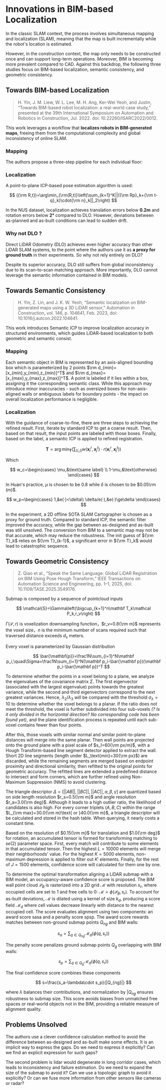 # Innovations in BIM-based Localization

In the classic SLAM context, the process involves simultaneous mapping and localization (SLAM), meaning that the map is built incrementally while the robot's location is estimated.

<CenteredImg src="/posts/bim-localization/Pasted image 20250510130258.png" width=85% />

<CenteredImg src="/posts/bim-localization/Pasted image 20250509230342.png"  width=85% />

However, in the construction context, the map only needs to be constructed once and can support long-term operations. Moreover, BIM is becoming more prevalent compared to CAD. Against this backdrop, the following three studies focus on BIM-based localization, semantic consistency, and geometric consistency.

## Towards BIM-based Localization

> H. Yin, J. M. Liew, W. L. Lee, M. H. Ang, Ker-Wei Yeoh, and Justin, “Towards BIM-based robot localization: a real-world case study,” presented at the 39th International Symposium on Automation and Robotics in Construction, Jul. 2022. doi: 10.22260/ISARC2022/0012.

This work leverages a workflow that **localizes robots in BIM-generated maps**, freeing them from the computational complexity and global inconsistency of online SLAM.

### Mapping

The authors propose a three-step pipeline for each individual floor:

<CenteredImg src="/posts/bim-localization/Pasted image 20250509174456.png" width=85% />

### Localization

A point-to-plane ICP-based pose estimation algorithm is used:

$$
({\rm R,t})=\arg\min_{\rm(R,t)}\left(\sum_{k=1}^K||({\rm Rp}_k+{\rm t-q}_k)\cdot{\rm n}_k||_2\right)
$$

In the NUS dataset, localization achieves translation errors below **0.2m** and rotation errors below **2°** compared to DLO. However, deviations between as-planned and as-built conditions can lead to sudden drift.

<CenteredImg src="/posts/bim-localization/Pasted image 20250509174937.png" width=85% />

<CenteredImg src="/posts/bim-localization/Pasted image 20250509175010.png" width=75% />

### Why not DLO ?

Direct LiDAR Odometry (DLO) achieves even higher accuracy than other LiDAR SLAM systems, to the point where the authors use it as **a proxy for ground truth** in their experiments. So why not rely entirely on DLO?

Despite its superior accuracy, DLO still suffers from global inconsistency due to its scan-to-scan matching approach. More importantly, DLO cannot leverage the semantic information contained in BIM models.

## Towards Semantic Consistency

> H. Yin, Z. Lin, and J. K. W. Yeoh, “Semantic localization on BIM-generated maps using a 3D LiDAR sensor,” Automation in Construction, vol. 146, p. 104641, Feb. 2023, doi: 10.1016/j.autcon.2022.104641.

This work introduces Semantic ICP to improve localization accuracy in structured environments, which guides LiDAR-based localization to both geometric and semantic consist.

<CenteredImg src="/posts/bim-localization/Pasted image 20250509184449.png" width=75%） />

### Mapping

Each semantic object in BIM is represented by an axis-aligned bounding box which is parameterized by 2 points $\rm d_{min}=[x_{min},y_{min},z_{min}]^T$ and $\rm d_{max}=[x_{max},y_{max},z_{max}]^T$. A point is labeled if it lies within a box, assigning it the corresponding semantic class. While this approach may introduce minor inaccuracies - such as oversized boxes for non-axis-aligned walls or ambiguous labels for boundary points - the impact on overall localization performance is negligible.

<CenteredImg src="/posts/bim-localization/Pasted image 20250509201343.png" width=50% />

### Localization

With the guidance of coarse-to-fine, there are three steps to achieving the refined result. First, iterate by standard ICP to get a coarse result. Then, based on that result, the input points are labeled with those boxes. Finally, based on the label, a semantic ICP is applied to refined registration.
<CenteredImg src="/posts/bim-localization/Pasted image 20250509202415.png" width=50% />

$$
\mathbf T=\arg\min_{\mathbf T}\left(\sum_{(i,j)} w(\mathbf x_i^r,\mathbf x_j^t)\cdot r(\mathbf x_i^r,\mathbf x_j^t)\right)
$$

Which

$$
w_c=\begin{cases}
\mu,&\text{same label} \\
1-\mu,&\text{otherwise}
\end{cases}
$$

In Huan's practice, $\mu$ is chosen to be $0.8$ while $\delta$ is chosen to be $0.05\rm (m)$.

$$
w_p=\begin{cases}
1,&e(·)<\delta\\
\delta/e(·),&e(·)\ge\delta
\end{cases}
$$

<CenteredImg src="/posts/bim-localization/Pasted image 20250509203055.png" width=75% />

In the experiment, a 2D offline SOTA SLAM Cartographer is chosen as a proxy for ground truth. Compared to standard ICP, the semantic filter improved the accuracy, while the gap between as-designed and as-built was still unsolved. The conversion from BIM to a semantic map may not be that accurate, which may reduce the robustness. The init guess of ${\rm T}_k$ relies on ${\rm T}_{k-1}$, a significant error in ${\rm T}_k$ would lead to catastrophic sequence.

## Towards Geometric Consistency

> Z. Qiao et al., “Speak the Same Language: Global LiDAR Registration on BIM Using Pose Hough Transform,” IEEE Transactions on Automation Science and Engineering, pp. 1–1, 2025, doi: 10.1109/TASE.2025.3549176.

<CenteredImg src="/posts/bim-localization/Pasted image 20250510130258.png" width=85% />

<CenteredImg src="/posts/bim-localization/Pasted image 20250509230342.png"  width=85% />

Submap is composed by a sequence of pointcloud inputs

$$
\mathcal{S}=\Gamma\left(\bigcup_{k=1}^n\mathbf T_k\mathcal P_k,r_v\right)
$$

$\Gamma(\mathcal S, r)$ is voxelization downsampling function，$r_v=0.8{\rm m}$ represents the voxel size，$n$ is the minimum number of scans required such that traversed distance exceeds $d_s$ meters.

Every voxel is parameterized by Gaussian distribution

$$
\bar{\mathbf{p}}=\frac1N\sum_{i=1}^N\mathbf p_i,\quad\Sigma=\frac1N\sum_{i=1}^N(\mathbf p_i-\bar{\mathbf p})(\mathbf p_i-\bar{\mathbf p})^T
$$

To determine whether the points in a voxel belong to a plane, we analyze the eigenvalues of the covariance matrix $\Sigma$. The first eigenvector (associated with the largest eigenvalue) points towards the greatest variance, while the second and third eigenvectors correspond to the next greatest variances. Hence, $\lambda_2/\lambda_3$ will be compared with the threshold $\sigma_\lambda=10$ to determine whether the voxel belongs to a planar. If the ratio does not meet the threshold, the voxel is further subdivided into four sub-voxels _(? Is it only divided in the horizontal direction? No corresponding code has been found yet)_, and the plane identification process is repeated until each sub-voxel contains fewer than four points.

After this, those voxels with similar normal and similar point-to-plane distances will merge into the same planar. Then wall points are projected onto the ground plane with a pixel scale of $s_I=60{\rm px/m}$, with a Hough Transform-based line segment detector applied to extract the wall. Short 2D line segments (length under $L_\text{min}=30{\rm px}$) are discarded, while the remaining segments are merged based on endpoint proximity and directional similarity, then refitted to the original points for geometric accuracy. The refitted lines are extended a predefined distance to intersect and form corners, which are further refined using Non-Maximum Suppression (NMS) to avoid clustering.

<CenteredImg src="/posts/bim-localization/Pasted image 20250510001839.png" width=50% />

The triangle descriptor $\Delta=[||AB||,||BC||,||AC||,\alpha,\beta,\gamma]$ are quantized based on side length resolution $r_s=0.5{\rm m}$ and angle resolution $r_a=3.0{\rm deg}$. Although it leads to a high outlier ratio, the likelihood of candidates is also high. For every corner triplets $(A,B,C)$ within the range $L_{\rm max}=30.0{\rm m}\text{ or }40.0{\rm m}$, a triangle descriptor will be calculated and stored in the hash table. When querying, it nearly costs a constant time.

<CenteredImg src="/posts/bim-localization/Pasted image 20250510001924.png" width=60% />

Based on the resolution of $0.15{\rm m}$ for translation and $1.0{\rm deg}$ for rotation, an accumulated tensor is formed for transforming matching to $se(2)$ parameter space. First, every match will contribute to some elements in that accumulated tensor. Then the highest $L=10000$ elements will merge their neighborhoods' value. For the highest $K=5000$ elements, non-maximum depression is applied to filter out $K'$ elements. Finally, for the rest of $J=1500$ elements, confidence score will calculated for them one by one.

<CenteredImg src="/posts/bim-localization/Pasted image 20250510132257.png" width="75%" />

To determine the optimal transformation aligning a LiDAR submap with a BIM model, an occupancy-aware confidence score is proposed. The BIM wall point cloud $\mathcal{P}_B$​ is rasterized into a 2D grid $\mathcal{M}$ with resolution $s_r$​, where occupied cells are set to 1 and free cells to 0: $\mathcal{M}=\phi(\mathcal{P}_B,s_r)$. To account for as-built deviations, $\mathcal{M}$ is dilated using a kernel of size $k_d$​, producing a score field $\mathcal{M}_d$​ where cell values decrease linearly with distance to the nearest occupied cell. The score evaluates alignment using two components: an award score sasa​ and a penalty score spsp​. The award score rewards matches between non-ground submap points $Q_{ng}$ and BIM walls:

$$s_a=\sum_{q\in Q_{ng}}\mathcal{M}_d(ϕ(q,s_r))$$

The penalty score penalizes ground submap points $Q_g$ overlapping with BIM walls:

$$
s_p=\sum_{q\in Q_g}\mathcal{M}_d(\phi(q,s_r))
$$

The final confidence score combines these components

$$
s=\frac{s_a-\lambda\cdot s_p}{|Q_{ng}|}
$$

where $\lambda$ balances their contributions, and normalization by $|Q_{ng}$ ensures robustness to submap size. This score avoids biases from unmatched free spaces or real-world objects not in the BIM, providing a reliable measure of alignment quality.

<CenteredImg src="/posts/bim-localization/Pasted image 20250510010153.png" width="75%" />

## Problems Unsolved

The authors use a clever confidence calculation method to avoid the difference between as-designed and as-built make some effects. It is an implicit way to express the gaps. Do we need to express it explicitly? Can we find an explicit expression for such gaps?

<CenteredImg src="/posts/bim-localization/Pasted image 20250510131253.png" width="75%" />

The second problem is lidar would degenerate in long corridor cases, which leads to inconsistency and failure estimation. Do we need to expand the size of the submap to avoid it? Can we use a topologic graph to avoid it explicitly? Or can we fuse more information from other sensors like cameras or radar?
